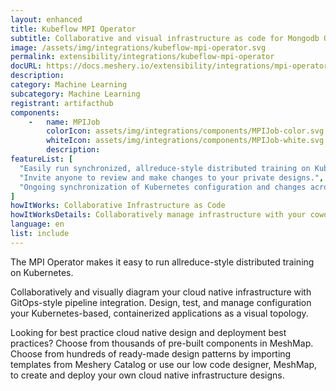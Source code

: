 ```yaml
---
layout: enhanced
title: Kubeflow MPI Operator
subtitle: Collaborative and visual infrastructure as code for Mongodb Operator
image: /assets/img/integrations/kubeflow-mpi-operator.svg
permalink: extensibility/integrations/kubeflow-mpi-operator
docURL: https://docs.meshery.io/extensibility/integrations/mpi-operator
description: 
category: Machine Learning
subcategory: Machine Learning
registrant: artifacthub
components: 
	-	name: MPIJob
		colorIcon: assets/img/integrations/components/MPIJob-color.svg
		whiteIcon: assets/img/integrations/components/MPIJob-white.svg
		description: 
featureList: [
  "Easily run synchronized, allreduce-style distributed training on Kubernetes.",
  "Invite anyone to review and make changes to your private designs.",
  "Ongoing synchronization of Kubernetes configuration and changes across any number of clusters."
]
howItWorks: Collaborative Infrastructure as Code
howItWorksDetails: Collaboratively manage infrastructure with your coworkers synchronously sharing the same designs.
language: en
list: include
---
```

<p>
The MPI Operator makes it easy to run allreduce-style distributed training on Kubernetes.
</p>
<p>
    Collaboratively and visually diagram your cloud native infrastructure with GitOps-style pipeline integration. Design, test, and manage configuration your Kubernetes-based, containerized applications as a visual topology.
</p>
<p>
    Looking for best practice cloud native design and deployment best practices? Choose from thousands of pre-built components in MeshMap. Choose from hundreds of ready-made design patterns by importing templates from Meshery Catalog or use our low code designer, MeshMap, to create and deploy your own cloud native infrastructure designs.
</p>
